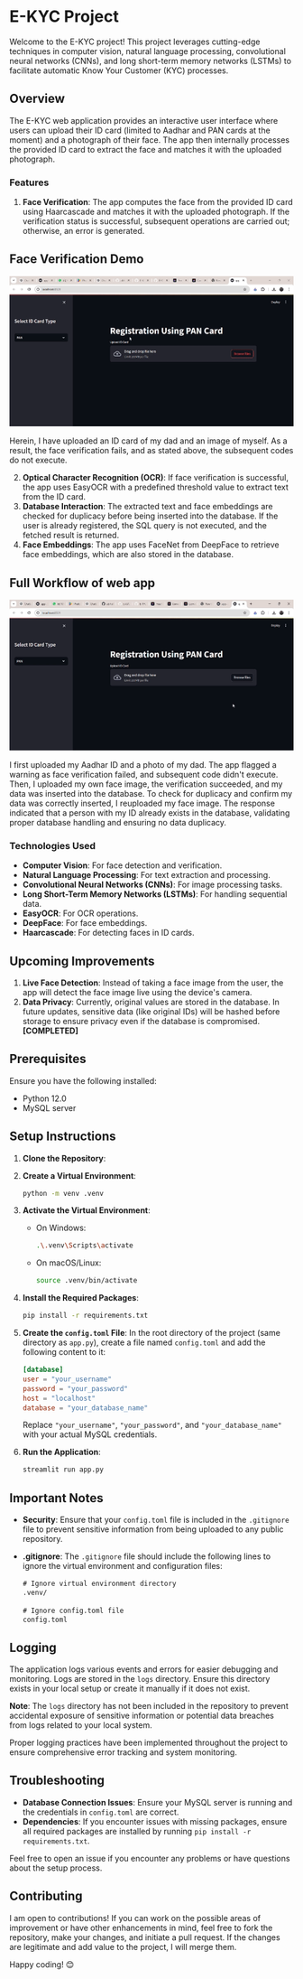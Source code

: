 # E-KYC Project
Welcome to the E-KYC project! This project leverages cutting-edge techniques in computer vision, natural language processing, convolutional neural networks (CNNs), and long short-term memory networks (LSTMs) to facilitate automatic Know Your Customer (KYC) processes. 

## Overview

The E-KYC web application provides an interactive user interface where users can upload their ID card (limited to Aadhar and PAN cards at the moment) and a photograph of their face. The app then internally processes the provided ID card to extract the face and matches it with the uploaded photograph. 

### Features

1. **Face Verification**: The app computes the face from the provided ID card using Haarcascade and matches it with the uploaded photograph. If the verification status is successful, subsequent operations are carried out; otherwise, an error is generated.
   
## Face Verification Demo

![E-KYC-FACE VERIFICATION DEMO](https://github.com/abhishekiiitbh2903/E-KYC-/blob/main/assets/Face%20Verification.gif)


Herein, I have uploaded an ID card of my dad and an image of myself. As a result, the face verification fails, and as stated above, the subsequent codes do not execute.

2. **Optical Character Recognition (OCR)**: If face verification is successful, the app uses EasyOCR with a predefined threshold value to extract text from the ID card.
3. **Database Interaction**: The extracted text and face embeddings are checked for duplicacy before being inserted into the database. If the user is already registered, the SQL query is not executed, and the fetched result is returned.
4. **Face Embeddings**: The app uses FaceNet from DeepFace to retrieve face embeddings, which are also stored in the database.

## Full Workflow of web app

![Full Workflow](https://github.com/abhishekiiitbh2903/E-KYC-/blob/main/assets/Full%20Workflow.gif)

I first uploaded my Aadhar ID and a photo of my dad. The app flagged a warning as face verification failed, and subsequent code didn't execute. Then, I uploaded my own face image, the verification succeeded, and my data was inserted into the database. To check for duplicacy and confirm my data was correctly inserted, I reuploaded my face image. The response indicated that a person with my ID already exists in the database, validating proper database handling and ensuring no data duplicacy.


### Technologies Used

- **Computer Vision**: For face detection and verification.
- **Natural Language Processing**: For text extraction and processing.
- **Convolutional Neural Networks (CNNs)**: For image processing tasks.
- **Long Short-Term Memory Networks (LSTMs)**: For handling sequential data.
- **EasyOCR**: For OCR operations.
- **DeepFace**: For face embeddings.
- **Haarcascade**: For detecting faces in ID cards.

## Upcoming Improvements

1. **Live Face Detection**: Instead of taking a face image from the user, the app will detect the face image live using the device's camera.
2. **Data Privacy**: Currently, original values are stored in the database. In future updates, sensitive data (like original IDs) will be hashed before storage to ensure privacy even if the database is compromised.
**[COMPLETED]**

## Prerequisites

Ensure you have the following installed:
- Python 12.0
- MySQL server

## Setup Instructions

1. **Clone the Repository**:
2. **Create a Virtual Environment**:
    ```sh
    python -m venv .venv 
    ```

3. **Activate the Virtual Environment**:
    - On Windows:
      ```sh
      .\.venv\Scripts\activate
      ```
    - On macOS/Linux:
      ```sh
      source .venv/bin/activate
      ```

4. **Install the Required Packages**:
    ```sh
    pip install -r requirements.txt
    ```

5. **Create the `config.toml` File**:
    In the root directory of the project (same directory as `app.py`), create a file named `config.toml` and add the following content to it:

    ```toml
    [database]
    user = "your_username"
    password = "your_password"
    host = "localhost"
    database = "your_database_name"
    ```

    Replace `"your_username"`, `"your_password"`, and `"your_database_name"` with your actual MySQL credentials.

6. **Run the Application**:
    ```sh
    streamlit run app.py
    ```

## Important Notes

- **Security**: Ensure that your `config.toml` file is included in the `.gitignore` file to prevent sensitive information from being uploaded to any public repository.

- **.gitignore**: The `.gitignore` file should include the following lines to ignore the virtual environment and configuration files:

    ```plaintext
    # Ignore virtual environment directory
    .venv/
    
    # Ignore config.toml file
    config.toml
    ```

## Logging

The application logs various events and errors for easier debugging and monitoring. Logs are stored in the `logs` directory. Ensure this directory exists in your local setup or create it manually if it does not exist.

**Note**: The `logs` directory has not been included in the repository to prevent accidental exposure of sensitive information or potential data breaches from logs related to your local system.

Proper logging practices have been implemented throughout the project to ensure comprehensive error tracking and system monitoring.


## Troubleshooting

- **Database Connection Issues**: Ensure your MySQL server is running and the credentials in `config.toml` are correct.
- **Dependencies**: If you encounter issues with missing packages, ensure all required packages are installed by running `pip install -r requirements.txt`.

Feel free to open an issue if you encounter any problems or have questions about the setup process.


## Contributing

I am open to contributions! If you can work on the possible areas of improvement or have other enhancements in mind, feel free to fork the repository, make your changes, and initiate a pull request. If the changes are legitimate and add value to the project, I will merge them.

Happy coding! 😊
